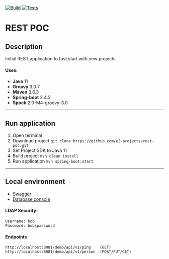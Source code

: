 [![Build](https://github.com/e2-projects/rest-poc/actions/workflows/action-build.yml/badge.svg?branch=dev)](https://github.com/e2-projects/rest-poc/actions/workflows/action-build.yml)
[![Tests](https://github.com/e2-projects/rest-poc/actions/workflows/action-test.yml/badge.svg?branch=dev)](https://github.com/e2-projects/rest-poc/actions/workflows/action-test.yml)

# REST POC
## Description
Initial REST application to fast start with new projects.
#### Uses:
* **Java** 11
* **Groovy** 3.0.7
* **Maven** 3.6.3
* **Spring-boot** 2.4.2
* **Spock** 2.0-M4-groovy-3.0
---
## Run application
1. Open terminal
2. Download project `git clone https://github.com/e2-projects/rest-poc.git`
3. Set Project SDK to Java 11
4. Build project `mvn clean install`
5. Run application `mvn spring-boot:start`
---
## Local environment
* [Swagger](http://localhost:8081/demo/api/v1/swagger-ui/#/)
* [Database console](http://localhost:8081/demo/api/v1/h2-console)
#### LDAP Security:
```textmate
Username: bob
Password: bobspassword
```
#### Endpoints
```textmate
http://localhost:8081/demo/api/v1/ping    (GET)
http://localhost:8081/demo/api/v1/person  (POST/PUT/GET)
```
